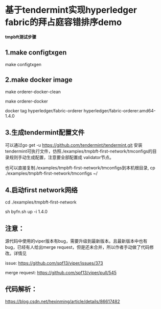 # 基于tendermint实现hyperledger fabric的拜占庭容错排序demo

**tmpbft测试步骤**


## 1.make configtxgen

make configtxgen

## 2.make docker image

make orderer-docker-clean

make orderer-docker

docker tag hyperledger/fabric-orderer hyperledger/fabric-orderer:amd64-1.4.0

## 3.生成tendermint配置文件

可以通过go get -u https://github.com/tendermint/tendermint.git 安装tendermint可执行文件，仿照./examples/tmpbft-first-network/tmconfigs的目录规则手动生成配置，注意要全部配置成
validator节点。

也可以直接复制./examples/tmpbft-first-network/tmconfigs到本机根目录,  cp ./examples/tmpbft-first-network/tmconfigs ~/

## 4.启动first network网络
cd ./examples/tmpbft-first-network

sh byfn.sh up -i 1.4.0

## 注意：

源代码中使用的viper版本有bug，需要升级到最新版本。且最新版本中也有bug，已经有人给出merge request，但是还未合并，所以作者手动做了代码修改。详情见

issue: https://github.com/spf13/viper/issues/373

merge request: https://github.com/spf13/viper/pull/545

## 代码解析：
https://blog.csdn.net/hexinming/article/details/86617482
